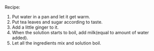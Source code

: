 Recipe:
1. Put water in a pan and let it get warm.
2. Put tea leaves and sugar according to taste.
3. Add a little ginger to it.
4. When the solution starts to boil, add milk(equal to amount of water added).
5. Let all the ingredients mix and solution boil.